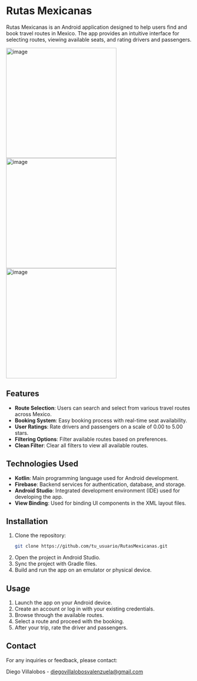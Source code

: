 # Rutas Mexicanas

Rutas Mexicanas is an Android application designed to help users find and book travel routes in Mexico. The app provides an intuitive interface for selecting routes, viewing available seats, and rating drivers and passengers.

<img src="https://github.com/DiegoVill15/Rutas_mexicans/assets/150846941/a0b10c3c-ecf7-440a-9dd7-1c0bb810a7bc" alt="image" width="300"/>
<img src="https://github.com/DiegoVill15/Rutas_mexicans/assets/150846941/3d97234e-e724-4aa3-bbd0-a3d5e2391dc9" alt="image" width="300"/>
<img src="https://github.com/DiegoVill15/Rutas_mexicans/assets/150846941/6b2095c3-bf36-4a22-909a-be0e6d82306d" alt="image" width="300"/>



## Features

- **Route Selection**: Users can search and select from various travel routes across Mexico.
- **Booking System**: Easy booking process with real-time seat availability.
- **User Ratings**: Rate drivers and passengers on a scale of 0.00 to 5.00 stars.
- **Filtering Options**: Filter available routes based on preferences.
- **Clean Filter**: Clear all filters to view all available routes.

## Technologies Used

- **Kotlin**: Main programming language used for Android development.
- **Firebase**: Backend services for authentication, database, and storage.
- **Android Studio**: Integrated development environment (IDE) used for developing the app.
- **View Binding**: Used for binding UI components in the XML layout files.

## Installation

1. Clone the repository:
   ```bash
   git clone https://github.com/tu_usuario/RutasMexicanas.git
2. Open the project in Android Studio.
3. Sync the project with Gradle files.
4. Build and run the app on an emulator or physical device.

## Usage
1. Launch the app on your Android device.
2. Create an account or log in with your existing credentials.
3. Browse through the available routes.
4. Select a route and proceed with the booking.
5. After your trip, rate the driver and passengers.

## Contact
For any inquiries or feedback, please contact:

Diego Villalobos - diegovillalobosvalenzuela@gmail.com

